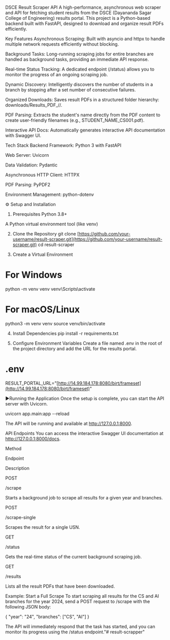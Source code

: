  
DSCE Result Scraper API
A high-performance, asynchronous web scraper and API for fetching student results from the DSCE (Dayananda Sagar College of Engineering) results portal. This project is a Python-based backend built with FastAPI, designed to download and organize result PDFs efficiently.

Key Features
Asynchronous Scraping: Built with asyncio and httpx to handle multiple network requests efficiently without blocking.

Background Tasks: Long-running scraping jobs for entire branches are handled as background tasks, providing an immediate API response.

Real-time Status Tracking: A dedicated endpoint (/status) allows you to monitor the progress of an ongoing scraping job.

Dynamic Discovery: Intelligently discovers the number of students in a branch by stopping after a set number of consecutive failures.

Organized Downloads: Saves result PDFs in a structured folder hierarchy: downloads/Results_PDF_<YEAR>/<BRANCH>/.

PDF Parsing: Extracts the student's name directly from the PDF content to create user-friendly filenames (e.g., STUDENT_NAME_CS001.pdf).

Interactive API Docs: Automatically generates interactive API documentation with Swagger UI.

Tech Stack
Backend Framework: Python 3 with FastAPI

Web Server: Uvicorn

Data Validation: Pydantic

Asynchronous HTTP Client: HTTPX

PDF Parsing: PyPDF2

Environment Management: python-dotenv

⚙️ Setup and Installation
1. Prerequisites
Python 3.8+

A Python virtual environment tool (like venv)

2. Clone the Repository
git clone [https://github.com/your-username/result-scraper.git](https://github.com/your-username/result-scraper.git)
cd result-scraper

3. Create a Virtual Environment
# For Windows
python -m venv venv
venv\Scripts\activate

# For macOS/Linux
python3 -m venv venv
source venv/bin/activate

4. Install Dependencies
pip install -r requirements.txt

5. Configure Environment Variables
Create a file named .env in the root of the project directory and add the URL for the results portal.

# .env
RESULT_PORTAL_URL="[http://14.99.184.178:8080/birt/frameset](http://14.99.184.178:8080/birt/frameset)"

▶Running the Application
Once the setup is complete, you can start the API server with Uvicorn.

uvicorn app.main:app --reload

The API will be running and available at http://127.0.0.1:8000.

API Endpoints
You can access the interactive Swagger UI documentation at http://127.0.0.1:8000/docs.

Method

Endpoint

Description

POST

/scrape

Starts a background job to scrape all results for a given year and branches.

POST

/scrape-single

Scrapes the result for a single USN.

GET

/status

Gets the real-time status of the current background scraping job.

GET

/results

Lists all the result PDFs that have been downloaded.

Example: Start a Full Scrape
To start scraping all results for the CS and AI branches for the year 2024, send a POST request to /scrape with the following JSON body:

{
  "year": "24",
  "branches": ["CS", "AI"]
}

The API will immediately respond that the task has started, and you can monitor its progress using the /status endpoint."# result-scrapper" 
